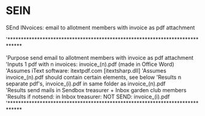 # SEIN
SEnd INvoices: email to allotment members with invoice as pdf attachment

  '*****************************************************************************

  'Purpose   send email to allotment members with invoice as pdf attachment
  'Inputs    1 pdf with n invoices: invoice_(n).pdf (made in Office Word)
  'Assumes   iText software: itextpdf.com  [itextsharp.dll] 
  'Assumes   invoice_(n).pdf should contain certain elements, see below
  'Results   n separate pdf's, invoice_(i).pdf in same folder as invoice_(n).pdf	 
  'Results   send mails in Sendbox treasurer + Inbox garden club members
  'Results   if notsend: in Inbox treasurer: NOT SEND: invoice_(i).pdf
  '***************************************************************************** 
